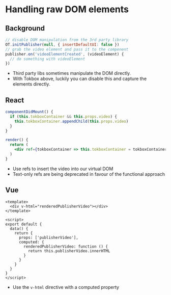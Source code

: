 # Handling raw DOM elements

## Background

```js
// disable DOM manipulation from the 3rd party library
OT.initPublisher(null, { insertDefaultUI: false })
// grab the video element and pass it to the compenent
publisher.on('videoElementCreated', (videoElement) {
  // do something with videoElement
})
```

- Third party libs sometimes manipulate the DOM directly.
- With Tokbox above, luckily you can disable this and capture the elements directly.

## React

```jsx
componentDidMount() {
  if (this.tokboxContainer && this.props.video) {
    this.tokboxContainer.appendChild(this.props.video) 
  }
}

render() {
  return (
    <div ref={tokboxContainer => this.tokboxContainer = tokboxContainer }></div>
  )
}
```
- Use refs to insert the video into our virtual DOM
- Text-only refs are being deprecated in favour of the functional approach

## Vue 

```vue
<template>
  <div v-html="renderedPublisherVideo"></div>
</template>

<script>
export default {
  data() {
    return {
      props: ['publisherVideo'],
      computed: {
        renderedPublisherVideo: function () {
          return this.publisherVideo.innerHTML
        }
      }
    }
  }
}
</script>
```
- Use the `v-html` directive with a computed property